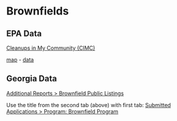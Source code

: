 # Brownfields

## EPA Data

[Cleanups in My Community (CIMC)](https://www.epa.gov/cleanups/cleanups-my-community)  

[map](https://ofmpub.epa.gov/apex/cimc/f?p=cimc:map::::71) - [data](https://ofmpub.epa.gov/apex/cimc/f?p=CIMC:LIST)


## Georgia Data

[Additional Reports > Brownfield Public Listings](https://geos.epd.georgia.gov/GA/GEOS/Public/Client/GA_GEOS/Public/Pages/PublicApplicationList.aspx)

Use the title from the second tab (above) with first tab: [Submitted Applications > Program: Brownfield Program](https://geos.epd.georgia.gov/GA/GEOS/Public/Client/GA_GEOS/Public/Pages/PublicApplicationList.aspx)

